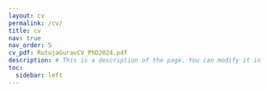 ```yaml
---
layout: cv
permalink: /cv/
title: cv
nav: true
nav_order: 5
cv_pdf: RutujaGuravCV_PhD2024.pdf
description: # This is a description of the page. You can modify it in '_pages/cv.md'. You can also change or remove the top pdf download button.
toc:
  sidebar: left
---
```

